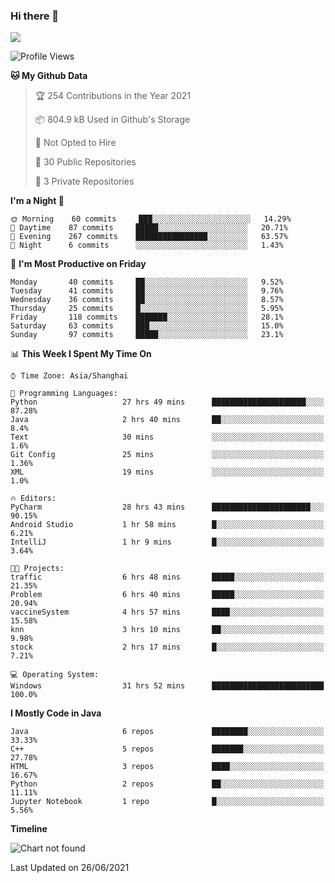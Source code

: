 ### Hi there 👋

<!--
**zhou-ning/zhou-ning** is a ✨ _special_ ✨ repository because its `README.md` (this file) appears on your GitHub profile.

Here are some ideas to get you started:

- 🔭 I’m currently working on ...
- 🌱 I’m currently learning ...
- 👯 I’m looking to collaborate on ...
- 🤔 I’m looking for help with ...
- 💬 Ask me about ...
- 📫 How to reach me: ...
- 😄 Pronouns: ...
- ⚡ Fun fact: ...
-->
![](https://github-readme-stats.vercel.app/api?username=zhou-ning)

<!--START_SECTION:waka-->
![Profile Views](http://img.shields.io/badge/Profile%20Views-2-blue)

**🐱 My Github Data** 

> 🏆 254 Contributions in the Year 2021
 > 
> 📦 804.9 kB Used in Github's Storage 
 > 
> 🚫 Not Opted to Hire
 > 
> 📜 30 Public Repositories 
 > 
> 🔑 3 Private Repositories  
 > 
**I'm a Night 🦉** 

```text
🌞 Morning    60 commits     ███░░░░░░░░░░░░░░░░░░░░░░   14.29% 
🌆 Daytime    87 commits     █████░░░░░░░░░░░░░░░░░░░░   20.71% 
🌃 Evening    267 commits    ████████████████░░░░░░░░░   63.57% 
🌙 Night      6 commits      ░░░░░░░░░░░░░░░░░░░░░░░░░   1.43%

```
📅 **I'm Most Productive on Friday** 

```text
Monday       40 commits     ██░░░░░░░░░░░░░░░░░░░░░░░   9.52% 
Tuesday      41 commits     ██░░░░░░░░░░░░░░░░░░░░░░░   9.76% 
Wednesday    36 commits     ██░░░░░░░░░░░░░░░░░░░░░░░   8.57% 
Thursday     25 commits     █░░░░░░░░░░░░░░░░░░░░░░░░   5.95% 
Friday       118 commits    ███████░░░░░░░░░░░░░░░░░░   28.1% 
Saturday     63 commits     ███░░░░░░░░░░░░░░░░░░░░░░   15.0% 
Sunday       97 commits     █████░░░░░░░░░░░░░░░░░░░░   23.1%

```


📊 **This Week I Spent My Time On** 

```text
⌚︎ Time Zone: Asia/Shanghai

💬 Programming Languages: 
Python                   27 hrs 49 mins      █████████████████████░░░░   87.28% 
Java                     2 hrs 40 mins       ██░░░░░░░░░░░░░░░░░░░░░░░   8.4% 
Text                     30 mins             ░░░░░░░░░░░░░░░░░░░░░░░░░   1.6% 
Git Config               25 mins             ░░░░░░░░░░░░░░░░░░░░░░░░░   1.36% 
XML                      19 mins             ░░░░░░░░░░░░░░░░░░░░░░░░░   1.0%

🔥 Editors: 
PyCharm                  28 hrs 43 mins      ██████████████████████░░░   90.15% 
Android Studio           1 hr 58 mins        █░░░░░░░░░░░░░░░░░░░░░░░░   6.21% 
IntelliJ                 1 hr 9 mins         █░░░░░░░░░░░░░░░░░░░░░░░░   3.64%

🐱‍💻 Projects: 
traffic                  6 hrs 48 mins       █████░░░░░░░░░░░░░░░░░░░░   21.35% 
Problem                  6 hrs 40 mins       █████░░░░░░░░░░░░░░░░░░░░   20.94% 
vaccineSystem            4 hrs 57 mins       ████░░░░░░░░░░░░░░░░░░░░░   15.58% 
knn                      3 hrs 10 mins       ██░░░░░░░░░░░░░░░░░░░░░░░   9.98% 
stock                    2 hrs 17 mins       █░░░░░░░░░░░░░░░░░░░░░░░░   7.21%

💻 Operating System: 
Windows                  31 hrs 52 mins      █████████████████████████   100.0%

```

**I Mostly Code in Java** 

```text
Java                     6 repos             ████████░░░░░░░░░░░░░░░░░   33.33% 
C++                      5 repos             ███████░░░░░░░░░░░░░░░░░░   27.78% 
HTML                     3 repos             ████░░░░░░░░░░░░░░░░░░░░░   16.67% 
Python                   2 repos             ██░░░░░░░░░░░░░░░░░░░░░░░   11.11% 
Jupyter Notebook         1 repo              █░░░░░░░░░░░░░░░░░░░░░░░░   5.56%

```


**Timeline**

![Chart not found](https://raw.githubusercontent.com/zhou-ning/zhou-ning/main/charts/bar_graph.png) 


 Last Updated on 26/06/2021
<!--END_SECTION:waka-->
